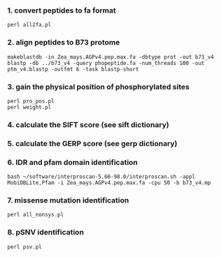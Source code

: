 ### 1. convert peptides to fa format
```perl all2fa.pl```
### 2. align peptides to B73 protome
```
makeblastdb -in Zea_mays.AGPv4.pep.max.fa -dbtype prot -out b73_v4
blastp -db ../b73_v4 -query phopeptide.fa -num_threads 100 -out ptm_v4.blastp -outfmt 6 -task blastp-short
```
### 3. gain the physical position of phosphorylated sites
```
perl pro_pos.pl
perl weight.pl
```
### 4. calculate the SIFT score (see sift dictionary)
### 5. calculate the GERP score (see gerp dictionary)
### 6. IDR and pfam domain identification
```bash ~/software/interproscan-5.66-98.0/interproscan.sh -appl MobiDBLite,Pfam -i Zea_mays.AGPv4.pep.max.fa -cpu 50 -b b73_v4.mp```
### 7. missense mutation identification
```perl all_nonsys.pl```
### 8. pSNV identification
```perl psv.pl```
